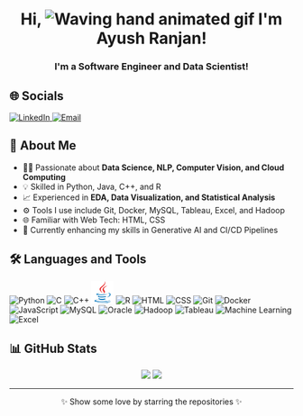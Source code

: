 <h1 align="center"> Hi, <img src="https://raw.githubusercontent.com/nixin72/nixin72/master/wave.gif" alt="Waving hand animated gif" height="45" width="45" /> I'm Ayush Ranjan!</h1>
<h3 align="center">I'm a Software Engineer and Data Scientist!</h3>

## 🌐 Socials

<p align="left">
<a href="https://www.linkedin.com/in/ayush-ranjan/" target="_blank">
  <img src="https://cdn-icons-png.flaticon.com/512/174/174857.png" width="32px" alt="LinkedIn" />
</a>
<a href="mailto:ayushranjan94300@gmail.com" target="_blank">
  <img src="https://cdn-icons-png.flaticon.com/512/281/281769.png" width="32px" alt="Email" />
</a>
</p>


## 💫 About Me

- 👨‍💻 Passionate about **Data Science, NLP, Computer Vision, and Cloud Computing**
- 💡 Skilled in Python, Java, C++, and R  
- 📈 Experienced in **EDA, Data Visualization, and Statistical Analysis**
- ⚙️ Tools I use include Git, Docker, MySQL, Tableau, Excel, and Hadoop  
- 🌐 Familiar with Web Tech: HTML, CSS  
- 🎯 Currently enhancing my skills in Generative AI and CI/CD Pipelines



## 🛠️ Languages and Tools

<p>
  <img src="https://img.icons8.com/color/344/python--v1.png" height="40" alt="Python"/>
  <img src="https://upload.wikimedia.org/wikipedia/commons/1/18/C_Programming_Language.svg" height="40" alt="C"/>
  <img src="https://upload.wikimedia.org/wikipedia/commons/1/18/ISO_C%2B%2B_Logo.svg" height="40" alt="C++"/>
  <img src="https://raw.githubusercontent.com/devicons/devicon/master/icons/java/java-original.svg" height="40" alt="Java"/>
  <img src="https://www.vectorlogo.zone/logos/r-project/r-project-icon.svg" height="40" alt="R"/>
  <img src="https://www.vectorlogo.zone/logos/w3_html5/w3_html5-icon.svg" height="40" alt="HTML"/>
  <img src="https://www.vectorlogo.zone/logos/w3_css/w3_css-icon.svg" height="40" alt="CSS"/>
  <img src="https://cdn-icons-png.flaticon.com/512/5968/5968313.png" height="40" alt="Git"/>
  <img src="https://cdn-icons-png.flaticon.com/512/1006/1006771.png" height="40" alt="Docker"/>
  <img src="https://cdn-icons-png.flaticon.com/512/919/919836.png" height="40" alt="JavaScript"/>
  <img src="https://www.vectorlogo.zone/logos/mysql/mysql-icon.svg" height="40" alt="MySQL"/>
  <img src="https://www.vectorlogo.zone/logos/oracle/oracle-icon.svg" height="40" alt="Oracle"/>
  <img src="https://raw.githubusercontent.com/cncf/landscape/master/hosted_logos/apache-hadoop.svg" height="40" alt="Hadoop"/>
  <img src="https://cdn.worldvectorlogo.com/logos/tableau-software.svg" height="40" alt="Tableau"/>
  <img src="https://img.icons8.com/ios-filled/50/000000/artificial-intelligence.png" height="40" alt="Machine Learning"/>
  <img src="https://cdn-icons-png.flaticon.com/512/732/732220.png" height="40" alt="Excel"/>
</p>



## 📊 GitHub Stats

<p align="center">
  <img width="48%" src="https://github-readme-stats.vercel.app/api?username=ayushranjan828&show_icons=true&theme=tokyonight" />
  <img width="48%" src="https://github-readme-streak-stats.herokuapp.com/?user=ayushranjan828&theme=tokyonight" />
</p>

---

<p align="center">
✨ Show some love by starring the repositories ✨
</p>
